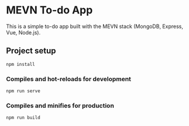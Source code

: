 # MEVN To-do App

This is a simple to-do app built with the MEVN stack (MongoDB, Express, Vue, Node.js).

## Project setup

```
npm install
```

### Compiles and hot-reloads for development

```
npm run serve
```

### Compiles and minifies for production

```
npm run build
```

